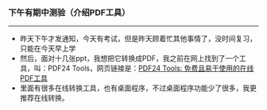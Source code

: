 ### 下午有期中测验（介绍PDF工具）

------

- 昨天下午才发通知，今天有考试，但是昨天顾着忙其他事情了，没时间复习，只能在今天早上学
- 然后，面对十几张ppt，我想把它转换成PDF，我之前在网上找到了一个工具，叫：PDF24 Tools，网页链接是：[PDF24 Tools: 免费且易于使用的在线PDF工具](https://tools.pdf24.org/zh/)
- 里面有很多在线转换工具，也有桌面程序，不过桌面程序功能少了很多，我更推荐在线转换。

